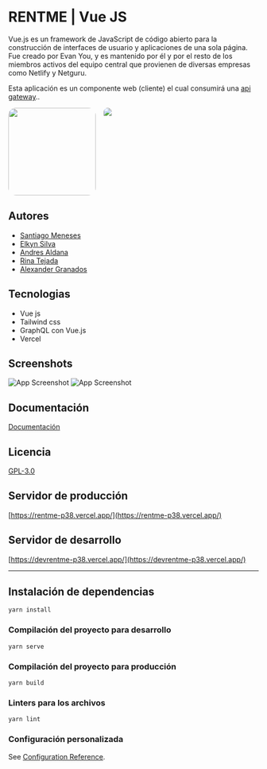 # RENTME | Vue JS

Vue.js es un framework de JavaScript de código abierto para la construcción de interfaces de usuario y aplicaciones de una sola página. Fue creado por Evan You, y es mantenido por él y por el resto de los miembros activos del equipo central que provienen de diversas empresas como Netlify y Netguru.

Esta aplicación es un componente web (cliente) el cual consumirá una [api gateway](https://github.com/Grupo3CursoP38/api-gateway)..

<div style="text-align: center; display:flex; gap:1rem;">
  <img src="https://pbs.twimg.com/profile_images/1386480173613076484/FRbS-TaM_400x400.jpg" width="176" style="border-radius: 15px;">
  <img src="https://i.ytimg.com/vi/vLuxYtkxQTM/mqdefault.jpg" width="auto" style="border-radius: 15px;">
</div>

## Autores

- [Santiago Meneses](https://interacpedia.com/user/santiago-meneses-1)
- [Elkyn Silva](https://interacpedia.com/user/elkyn-silva-gonzalez)
- [Andres Aldana](https://github.com/)
- [Rina Tejada](https://github.com/rishiteca)
- [Alexander Granados](https://interacpedia.com/user/alexander-granados)

## Tecnologias

- Vue js
- Tailwind css
- GraphQL con Vue.js
- Vercel

## Screenshots

![App Screenshot](https://res.cloudinary.com/dlgvxohur/image/upload/v1638738091/MinTic/n2fostpcygyl6si0x3eu.png)
![App Screenshot](https://res.cloudinary.com/dlgvxohur/image/upload/v1638738090/MinTic/zechixgkdwt03y5lvire.png)

## Documentación

[Documentación](https://ms-rentme-rental.herokuapp.com/swagger-ui.html#/)

## Licencia

[GPL-3.0](https://choosealicense.com/licenses/gpl-3.0/)

## Servidor de producción

[https://rentme-p38.vercel.app/](https://rentme-p38.vercel.app/)

## Servidor de desarrollo

[https://devrentme-p38.vercel.app/](https://devrentme-p38.vercel.app/)

---

## Instalación de dependencias

```
yarn install
```

### Compilación del proyecto para desarrollo

```
yarn serve
```

### Compilación del proyecto para producción

```
yarn build
```

### Linters para los archivos

```
yarn lint
```

### Configuración personalizada

See [Configuration Reference](https://cli.vuejs.org/config/).
